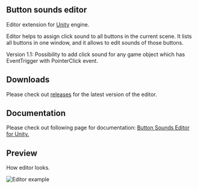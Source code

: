Button sounds editor
--------------------
Editor extension for
[Unity](http://unity3d.com/)
engine.

Editor helps to assign click sound to all buttons in the current scene. It lists all buttons in one window, and it allows to edit sounds of those buttons.

Version 1.1:
Possibility to add click sound for any game object which has EventTrigger with PointerClick event.

Downloads
----------
Please check out 
[releases](//github.com/nubick/unity-button-sounds-editor/releases)
for the latest version of the editor.

Documentation
-------------
Please check out following page for documentation:
[Button Sounds Editor for Unity.](http://nubick.ru/button-sounds-editor-for-unity/)

Preview
-------
How editor looks.

![Editor example](http://nubick.github.com/readme/button-sounds-editor.png)
